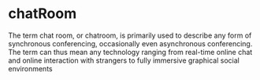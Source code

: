 # chatRoom
The term chat room, or chatroom, is primarily used to describe any form of synchronous conferencing, occasionally even asynchronous conferencing. The term can thus mean any technology ranging from real-time online chat and online interaction with strangers to fully immersive graphical social environments
